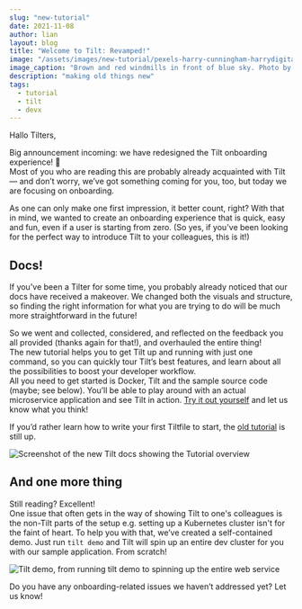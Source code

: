 ```yaml
---
slug: "new-tutorial"
date: 2021-11-08
author: lian
layout: blog
title: "Welcome to Tilt: Revamped!"
image: "/assets/images/new-tutorial/pexels-harry-cunningham-harrydigital-3405489.jpg"
image_caption: "Brown and red windmills in front of blue sky. Photo by Harry Cunningham @harry.digital from <a href='https://www.pexels.com/photo/brown-and-red-wind-mill-3405489/'>Pexels</a>"
description: "making old things new"
tags:
  - tutorial
  - tilt
  - devx
---
```

Hallo Tilters,

Big announcement incoming: we have redesigned the Tilt onboarding experience! 🥳  
Most of you who are reading this are probably already acquainted with Tilt— and don’t worry, we’ve got something coming for you, too, but today we are focusing on onboarding.

As one can only make one first impression, it better count, right? With that in mind, we wanted to create an onboarding experience that is quick, easy and fun, even if a user is starting from zero. (So yes, if you've been looking for the perfect way to introduce Tilt to your colleagues, this is it!)

## Docs!
If you've been a Tilter for some time, you probably already noticed that our docs have received a makeover. We changed both the visuals and structure, so finding the right information for what you are trying to do will be much more straightforward in the future!

So we went and collected, considered, and reflected on the feedback you all provided (thanks again for that!), and overhauled the entire thing!  
The new tutorial helps you to get Tilt up and running with just one command, so you can quickly tour Tilt’s best features, and learn about all the possibilities to boost your developer workflow.  
All you need to get started is Docker, Tilt and the sample source code (maybe; see below). You’ll be able to play around with an actual microservice application and see Tilt in action. [Try it out yourself](https://docs.tilt.dev/tutorial/index.html) and let us know what you think!

If you’d rather learn how to write your first Tiltfile to start, the [old tutorial](https://docs.tilt.dev/tiltfile_authoring.html) is still up.

![Screenshot of the new Tilt docs showing the Tutorial overview](/assets/images/new-tutorial/docs-tutorial.png)

## And one more thing

Still reading? Excellent!  
One issue that often gets in the way of showing Tilt to one's colleagues is the non-Tilt parts of the setup e.g. setting up a Kubernetes cluster isn't for the faint of heart.
To help you with that, we’ve created a self-contained demo. Just run `tilt demo` and Tilt will spin up an entire dev cluster for you with our sample application. From scratch!

![Tilt demo, from running tilt demo to spinning up the entire web service](/assets/images/new-tutorial/tilt-demo.gif)


Do you have any onboarding-related issues we haven’t addressed yet? Let us know!